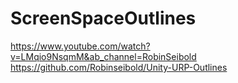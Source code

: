 # ScreenSpaceOutlines
https://www.youtube.com/watch?v=LMqio9NsqmM&ab_channel=RobinSeibold
https://github.com/Robinseibold/Unity-URP-Outlines
